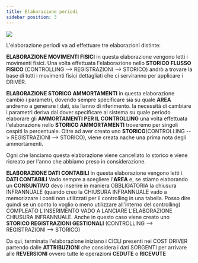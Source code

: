 ```yaml
---
title: Elaborazione periodi 
sidebar position: 3
--- 
```

![](/img/it-it/controlling/PROCESSING.png)

L'elaborazione periodi va ad effettuare tre elaborazioni distinte: 

**ELABORAZIONE MOVIMENTI FISICI** 
in questa elaborazione vengono letti i movimenti fisici. 
Una volta effettuata l'elaborazione nello **STORICO FLUSSO FISICO** (CONTROLLING --> REGISTRAZIONI --> STORICO) andrò a trovare la base di tutti i movimenti fisici dettagliati che ci serviranno per applicare i DRIVER. 

**ELABORAZIONE STORICO AMMORTAMENTI** 
in questa elaborazione cambio i parametri, dovendo sempre specificare sia su quale **AREA** andremo a generare i dati, sia lìanno di riferimento. la necessità di cambiare i parametri deriva dal dover specificare al sistema su quale periodo elaborare gli **AMMORTAMENTI PER IL CONTROLLING**
una volta effettuata l'elaborazione nello **STORICO AMMORTAMENTI** troveremo per singoli cespiti la percentuale.  Oltre ad aver creato uno **STORICO**(CONTROLLING --> REGISTRAZIONI --> STORICO), viene creata nache una prima nota degli ammortamenti. 

Ogni che lanciamo questa elaborazione viene cancellato lo storico e viene ricreato per l'anno che abbiamo preso in considerazione. 

**ELABORAZIONE DATI CONTABILI** 
in questa elaborazione vengono letti i **DATI CONTABILI** 
Vado sempre a scegliere l'**AREA** e, se stiamo elaborando un **CONSUNTIVO** devo inserire in maniera OBBLIGATORIA la chiusura INFRANNUALE (quando creo la CHIUSURA INFRANNUALE  vado a memorizzare i conti non utilizzati per il controlling in una tabella. Posso dire quindi se un conto lo voglio o meno utilizzare all'interno del controlling)
COMPLEATO L'INSERIMENTO VADO A LANCIARE L'ELABORAZIONE CHIUSURA INFRANNUALE. 
Anche in questo caso viene creato uno **STORICO REGISTRAZIONI GESTIONALI** (CONTROLLING --> REGISTRAZIONI --> STORICO)

Da qui, terminata l'elaborazione iniziano i CICLI presenti nei COST DRIVER partendo dalle **ATTRIBUZIONI** che considera i dati SORGENTI per arrivare alle **REVERSIONI** ovvero tutte le operazioni **CEDUTE** o **RICEVUTE**


